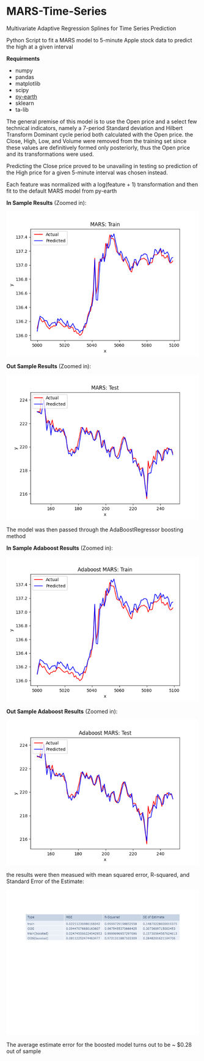 # MARS-Time-Series
Multivariate Adaptive Regression Splines for Time Series Prediction

Python Script to fit a MARS model to 5-minute Apple stock data to predict the high at a given interval

**Requirments**
- numpy
- pandas
- matplotlib
- scipy
- [py-earth](https://github.com/scikit-learn-contrib/py-earth)
- sklearn
- ta-lib

The general premise of this model is to use the Open price and a select few technical indicators, namely a 7-period Standard deviation and Hilbert Transform Dominant cycle period both calculated with the Open price. the Close, High, Low, and Volume were removed from the training set since these values are definitively formed only posteriorly, thus the Open price and its transformations were used.

Predicting the Close price proved to be unavailing in testing so prediction of the High price for a given 5-minute interval was chosen instead.

Each feature was normalized with a log(feature + 1) transformation and then fit to the default MARS model from py-earth

**In Sample Results** (Zoomed in):

![alt text](MARS1.png)


**Out Sample Results** (Zoomed in):

![alt text](MARS2.png)


The model was then passed through the AdaBoostRegressor boosting method

**In Sample Adaboost Results** (Zoomed in):

![alt text](AB1.png)

**Out Sample Adaboost Results** (Zoomed in):

![alt text](AB2.png)


the results were then measued with mean squared error, R-squared, and Standard Error of the Estimate:

![alt text](stats.png)

The average estimate error for the boosted model turns out to be ~ $0.28 out of sample
